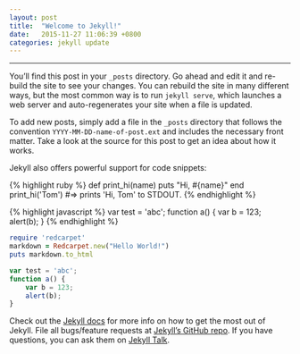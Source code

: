 ```yaml
---
layout: post
title:  "Welcome to Jekyll!"
date:   2015-11-27 11:06:39 +0800
categories: jekyll update
---
```

***
You’ll find this post in your `_posts` directory. Go ahead and edit it and re-build the site to see your changes. You can rebuild the site in many different ways, but the most common way is to run `jekyll serve`, which launches a web server and auto-regenerates your site when a file is updated.

To add new posts, simply add a file in the `_posts` directory that follows the convention `YYYY-MM-DD-name-of-post.ext` and includes the necessary front matter. Take a look at the source for this post to get an idea about how it works.

Jekyll also offers powerful support for code snippets:

{% highlight ruby %}
def print_hi(name)
  puts "Hi, #{name}"
end
print_hi('Tom')
#=> prints 'Hi, Tom' to STDOUT.
{% endhighlight %}

{% highlight javascript %}
var test = 'abc';
function a() {
    var b = 123;
    alert(b);
}
{% endhighlight %}

```ruby
require 'redcarpet'
markdown = Redcarpet.new("Hello World!")
puts markdown.to_html
```

```javascript
var test = 'abc';
function a() {
    var b = 123;
    alert(b);
}
```
Check out the [Jekyll docs][jekyll-docs] for more info on how to get the most out of Jekyll. File all bugs/feature requests at [Jekyll’s GitHub repo][jekyll-gh]. If you have questions, you can ask them on [Jekyll Talk][jekyll-talk].

[jekyll-docs]: http://jekyllrb.com/docs/home
[jekyll-gh]:   https://github.com/jekyll/jekyll
[jekyll-talk]: https://talk.jekyllrb.com/
